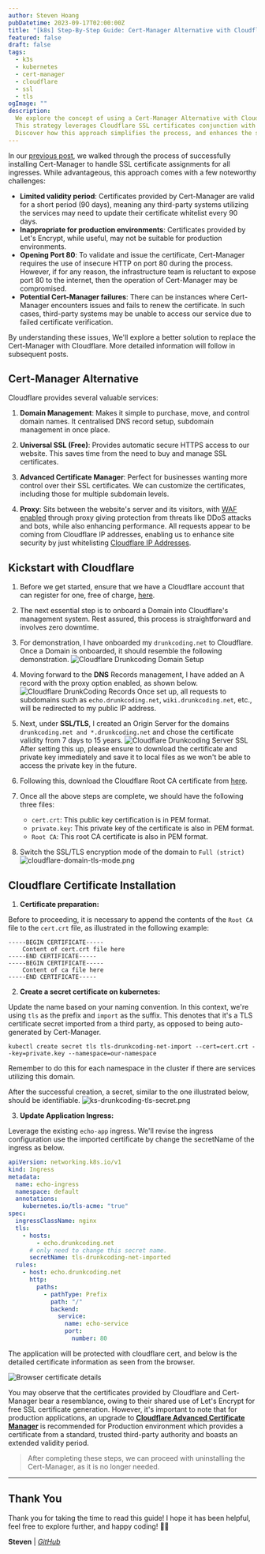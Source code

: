 ```yaml
---
author: Steven Hoang
pubDatetime: 2023-09-17T02:00:00Z
title: "[k8s] Step-By-Step Guide: Cert-Manager Alternative with Cloudflare, Implementing Free SSL Certificates for Kubernetes Clusters"
featured: false
draft: false
tags:
  - k3s
  - kubernetes
  - cert-manager
  - cloudflare
  - ssl
  - tls
ogImage: ""
description:
  We explore the concept of using a Cert-Manager Alternative with Cloudflare to implement free SSL Certificates for Kubernetes clusters.
  This strategy leverages Cloudflare SSL certificates conjunction with the Kubernetes setup to provide a secure environment, replacing the need of Cert-Manager.
  Discover how this approach simplifies the process, and enhances the security of our Kubernetes clusters.
---
```


In our [previous post](/posts/ks-install-cert-manager-free-ssl-kubernetes-cluster), we walked through the process of successfully installing Cert-Manager to handle SSL certificate assignments for all ingresses.
While advantageous, this approach comes with a few noteworthy challenges:

- **Limited validity period**: Certificates provided by Cert-Manager are valid for a short period (90 days), meaning any third-party systems utilizing the services may need to update their certificate whitelist every 90 days.
- **Inappropriate for production environments**: Certificates provided by Let's Encrypt, while useful, may not be suitable for production environments.
- **Opening Port 80**: To validate and issue the certificate, Cert-Manager requires the use of insecure HTTP on port 80 during the process. However, if for any reason, the infrastructure team is reluctant to expose port 80 to the internet, then the operation of Cert-Manager may be compromised.
- **Potential Cert-Manager failures**: There can be instances where Cert-Manager encounters issues and fails to renew the certificate. In such cases, third-party systems may be unable to access our service due to failed certificate verification.

By understanding these issues, We'll explore a better solution to replace the Cert-Manager with Cloudflare. More detailed information will follow in subsequent posts.

## Cert-Manager Alternative

Cloudflare provides several valuable services:

1. **Domain Management**: Makes it simple to purchase, move, and control domain names. It centralised DNS record setup, subdomain management in once place.

2. **Universal SSL (Free)**: Provides automatic secure HTTPS access to our website. This saves time from the need to buy and manage SSL certificates.

3. **Advanced Certificate Manager**: Perfect for businesses wanting more control over their SSL certificates. We can customize the certificates, including those for multiple subdomain levels.

4. **Proxy**: Sits between the website's server and its visitors, with [WAF enabled](https://www.cloudflare.com/application-services/products/waf/) through proxy giving protection from threats like DDoS attacks and bots, while also enhancing performance.
   All requests appear to be coming from Cloudflare IP addresses, enabling us to enhance site security by just whitelisting [Cloudflare IP Addresses](https://www.cloudflare.com/en-in/ips/).

## Kickstart with Cloudflare

1. Before we get started, ensure that we have a Cloudflare account that can register for one, free of charge, [here](https://www.cloudflare.com).
2. The next essential step is to onboard a Domain into Cloudflare's management system. Rest assured, this process is straightforward and involves zero downtime.
3. For demonstration, I have onboarded my `drunkcoding.net` to Cloudflare. Once a Domain is onboarded, it should resemble the following demonstration.
   ![Cloudflare Drunkcoding Domain Setup](/assets/ks-cert-manager-alternative-with-cloudflare/cloudflare-drunkcoding-domain.png)

4. Moving forward to the **DNS** Records management, I have added an A record with the proxy option enabled, as shown below.
   ![Cloudflare DrunkCoding Records](/assets/ks-cert-manager-alternative-with-cloudflare/cloudflare-druncoding-records.png)
   Once set up, all requests to subdomains such as `echo.drunkcoding.net`, `wiki.drunkcoding.net`, etc., will be redirected to my public IP address.

5. Next, under **SSL/TLS**, I created an Origin Server for the domains `drunkcoding.net and *.drunkcoding.net` and chose the certificate validity from 7 days to 15 years.
   ![Cloudflare Drunkcoding Server SSL](/assets/ks-cert-manager-alternative-with-cloudflare/cloudflare-drunkcoding-server-ssl.png)
   After setting this up, please ensure to download the certificate and private key immediately and save it to local files as we won't be able to access the private key in the future.

6. Following this, download the Cloudflare Root CA certificate from [here](https://developers.cloudflare.com/ssl/static/origin_ca_rsa_root.pem).
7. Once all the above steps are complete, we should have the following three files:

   - `cert.crt`: This public key certification is in PEM format.
   - `private.key`: This private key of the certificate is also in PEM format.
   - `Root CA`: This root CA certificate is also in PEM format.

8. Switch the SSL/TLS encryption mode of the domain to `Full (strict)`
   ![cloudflare-domain-tls-mode.png](/assets/ks-cert-manager-alternative-with-cloudflare/cloudflare-domain-tls-mode.png)

## Cloudflare Certificate Installation

1. **Certificate preparation:**

Before to proceeding, it is necessary to append the contents of the `Root CA` file to the `cert.crt` file, as illustrated in the following example:

```textmate
-----BEGIN CERTIFICATE-----
    Content of cert.crt file here
-----END CERTIFICATE-----
-----BEGIN CERTIFICATE-----
    Content of ca file here
-----END CERTIFICATE-----
```

2. **Create a secret certificate on kubernetes:**

Update the name based on your naming convention. In this context, we're using `tls` as the prefix and `import` as the suffix.
This denotes that it's a TLS certificate secret imported from a third party, as opposed to being auto-generated by Cert-Manager.

```shell
kubectl create secret tls tls-drunkcoding-net-import --cert=cert.crt --key=private.key --namespace=our-namespace
```

Remember to do this for each namespace in the cluster if there are services utilizing this domain.

After the successful creation, a secret, similar to the one illustrated below, should be identifiable.
![ks-drunkcoding-tls-secret.png](/assets/ks-cert-manager-alternative-with-cloudflare/ks-drunkcoding-tls-secret.png)

3. **Update Application Ingress:**

Leverage the existing `echo-app` ingress. We'll revise the ingress configuration use the imported certificate by change the secretName of the ingress as below.

```yaml
apiVersion: networking.k8s.io/v1
kind: Ingress
metadata:
  name: echo-ingress
  namespace: default
  annotations:
    kubernetes.io/tls-acme: "true"
spec:
  ingressClassName: nginx
  tls:
    - hosts:
        - echo.drunkcoding.net
      # only need to change this secret name.
      secretName: tls-drunkcoding-net-imported
  rules:
    - host: echo.drunkcoding.net
      http:
        paths:
          - pathType: Prefix
            path: "/"
            backend:
              service:
                name: echo-service
                port:
                  number: 80
```

The application will be protected with cloudflare cert, and below is the detailed certificate information as seen from the browser.

![Browser certificate details](/assets/ks-cert-manager-alternative-with-cloudflare/cert-details.png)

You may observe that the certificates provided by Cloudflare and Cert-Manager bear a resemblance, owing to their shared use of Let's Encrypt for free SSL certificate generation.
However, it's important to note that for production applications, an upgrade to [**Cloudflare Advanced Certificate Manager**](https://www.cloudflare.com/lp/pg-advanced-certificate-manager/)
is recommended for Production environment which provides a certificate from a standard, trusted third-party authority and boasts an extended validity period.

> After completing these steps, we can proceed with uninstalling the Cert-Manager, as it is no longer needed.

---

## Thank You

Thank you for taking the time to read this guide! I hope it has been helpful, feel free to explore further, and happy coding! 🌟✨

**Steven** | *[GitHub](https://github.com/baoduy)*
